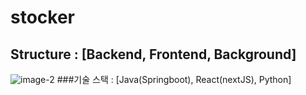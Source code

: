 # stocker

## Structure : [Backend, Frontend, Background]
![image-2](https://github.com/user-attachments/assets/5512752c-715d-41eb-b19c-cd9ee2057144)
###기술 스택 : [Java(Springboot), React(nextJS), Python]

